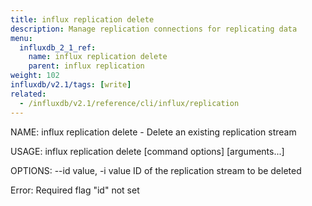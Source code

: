 ```yaml
---
title: influx replication delete
description: Manage replication connections for replicating data
menu:
  influxdb_2_1_ref:
    name: influx replication delete
    parent: influx replication
weight: 102
influxdb/v2.1/tags: [write]
related:
  - /influxdb/v2.1/reference/cli/influx/replication
---
```


NAME:
   influx replication delete - Delete an existing replication stream

USAGE:
   influx replication delete [command options] [arguments...]

OPTIONS:
   --id value, -i value  ID of the replication stream to be deleted

Error: Required flag "id" not set

<!--

COMMON OPTIONS:
   --host value                     HTTP address of InfluxDB [$INFLUX_HOST]
   --skip-verify                    Skip TLS certificate chain and host name verification [$INFLUX_SKIP_VERIFY]
   --configs-path value             Path to the influx CLI configurations [$INFLUX_CONFIGS_PATH]
   --active-config value, -c value  Config name to use for command [$INFLUX_ACTIVE_CONFIG]
   --http-debug
   --json                           Output data as JSON [$INFLUX_OUTPUT_JSON]
   --hide-headers                   Hide the table headers in output data [$INFLUX_HIDE_HEADERS]
   --token value, -t value          Token to authenticate request [$INFLUX_TOKEN]
    -->
